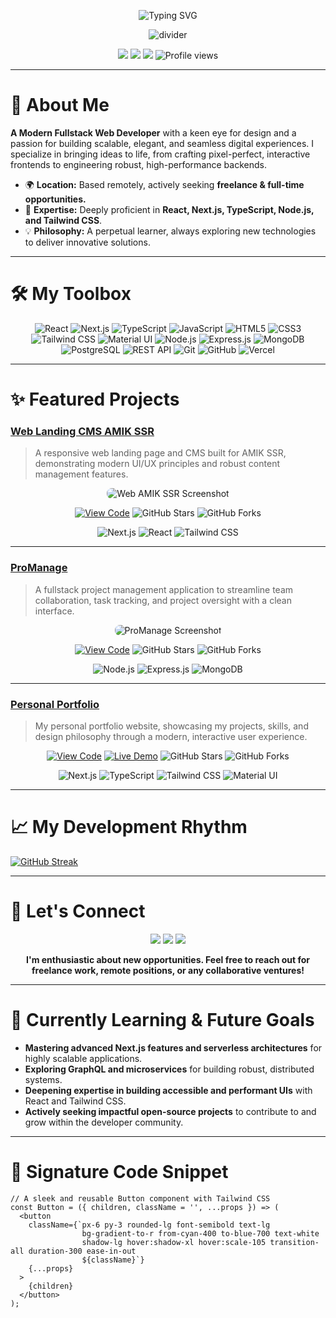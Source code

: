 <p align="center">
  <img src="https://readme-typing-svg.demolab.com?font=Fira+Code&size=28&pause=1000&color=5EEAD4&center=true&vCenter=true&width=600&lines=Hi%2C+I'm+Squizyiinxx.;Fullstack+Web+Developer;Crafting+Modern+Web+Experiences;Open+for+Remote+%2F+Freelance+Work" alt="Typing SVG" />
</p>

<p align="center">
  <img src="https://capsule-render.vercel.app/api?type=waving&color=0:18181B,100:5EEAD4&height=80&section=header" alt="divider" />
</p>

<p align="center">
  <a href="https://squizyiinxx.vercel.app/" target="_blank"><img src="https://img.shields.io/badge/Portfolio-Visit-5EEAD4?style=for-the-badge&logo=vercel&logoColor=black"/></a>
  <a href="mailto:squizyiinxx@gmail.com"><img src="https://img.shields.io/badge/Email-Contact%20Me-1E293B?style=for-the-badge&logo=gmail&logoColor=white"/></a>
  <a href="https://www.linkedin.com/in/jul21/" target="_blank"><img src="https://img.shields.io/badge/LinkedIn-Connect-0A66C2?style=for-the-badge&logo=linkedin&logoColor=white"/></a>
  <img src="https://komarev.com/ghpvc/?username=Squizyiinxx&style=for-the-badge&color=5EEAD4" alt="Profile views" />
</p>

---

# 👋 About Me

**A Modern Fullstack Web Developer** with a keen eye for design and a passion for building scalable, elegant, and seamless digital experiences. I specialize in bringing ideas to life, from crafting pixel-perfect, interactive frontends to engineering robust, high-performance backends.

* 🌍 **Location:** Based remotely, actively seeking **freelance & full-time opportunities.**
* 🚀 **Expertise:** Deeply proficient in **React, Next.js, TypeScript, Node.js, and Tailwind CSS**.
* 💡 **Philosophy:** A perpetual learner, always exploring new technologies to deliver innovative solutions.

---

# 🛠️ My Toolbox

<p align="center">
  <img src="https://img.shields.io/badge/React-20232A?style=for-the-badge&logo=react&logoColor=61DAFB" alt="React"/>
  <img src="https://img.shields.io/badge/Next.js-18181B?style=for-the-badge&logo=next.js&logoColor=white" alt="Next.js"/>
  <img src="https://img.shields.io/badge/TypeScript-3178C6?style=for-the-badge&logo=typescript&logoColor=white" alt="TypeScript"/>
  <img src="https://img.shields.io/badge/JavaScript-F7DF1E?style=for-the-badge&logo=javascript&logoColor=black" alt="JavaScript"/>
  <img src="https://img.shields.io/badge/HTML5-E34F26?style=for-the-badge&logo=html5&logoColor=white" alt="HTML5"/>
  <img src="https://img.shields.io/badge/CSS3-1572B6?style=for-the-badge&logo=css3&logoColor=white" alt="CSS3"/>
  <img src="https://img.shields.io/badge/Tailwind%20CSS-06B6D4?style=for-the-badge&logo=tailwind-css&logoColor=white" alt="Tailwind CSS"/>
  <img src="https://img.shields.io/badge/Material--UI-007FFF?style=for-the-badge&logo=mui&logoColor=white" alt="Material UI"/>
  <img src="https://img.shields.io/badge/Node.js-339933?style=for-the-badge&logo=node.js&logoColor=white" alt="Node.js"/>
  <img src="https://img.shields.io/badge/Express.js-18181B?style=for-the-badge&logo=express&logoColor=white" alt="Express.js"/>
  <img src="https://img.shields.io/badge/MongoDB-47A248?style=for-the-badge&logo=mongodb&logoColor=white" alt="MongoDB"/>
  <img src="https://img.shields.io/badge/PostgreSQL-4169E1?style=for-the-badge&logo=postgresql&logoColor=white" alt="PostgreSQL"/>
  <img src="https://img.shields.io/badge/REST%20API-005571?style=for-the-badge" alt="REST API"/>
  <img src="https://img.shields.io/badge/Git-F05032?style=for-the-badge&logo=git&logoColor=white" alt="Git"/>
  <img src="https://img.shields.io/badge/GitHub-181717?style=for-the-badge&logo=github&logoColor=white" alt="GitHub"/>
  <img src="https://img.shields.io/badge/Vercel-000000?style=for-the-badge&logo=vercel&logoColor=white" alt="Vercel"/>
</p>

---

# ✨ Featured Projects

### [Web Landing CMS AMIK SSR](https://github.com/Squizyiinxx/web-amik)
> A responsive web landing page and CMS built for AMIK SSR, demonstrating modern UI/UX principles and robust content management features.
<p align="center">
  <img src="https://via.placeholder.com/600x300?text=Project+Screenshot+Here" alt="Web AMIK SSR Screenshot" style="max-width: 100%; border-radius: 8px;">
</p>
<p align="center">
  <a href="https://github.com/Squizyiinxx/web-amik" target="_blank"><img src="https://img.shields.io/badge/Repo-View%20Code-18181B?style=for-the-badge&logo=github&logoColor=white" alt="View Code"></a>
  <img src="https://img.shields.io/github/stars/Squizyiinxx/web-amik?style=social" alt="GitHub Stars">
  <img src="https://img.shields.io/github/forks/Squizyiinxx/web-amik?style=social" alt="GitHub Forks">
</p>
<p align="center">
  <img src="https://img.shields.io/badge/Next.js-18181B?style=flat-square&logo=next.js&logoColor=white" alt="Next.js"/>
  <img src="https://img.shields.io/badge/React-20232A?style=flat-square&logo=react&logoColor=61DAFB" alt="React"/>
  <img src="https://img.shields.io/badge/Tailwind%20CSS-06B6D4?style=flat-square&logo=tailwind-css&logoColor=white" alt="Tailwind CSS"/>
</p>

---

### [ProManage](https://github.com/Squizyiinxx/ProManage)
> A fullstack project management application to streamline team collaboration, task tracking, and project oversight with a clean interface.
<p align="center">
  <img src="https://via.placeholder.com/600x300?text=Project+Screenshot+Here" alt="ProManage Screenshot" style="max-width: 100%; border-radius: 8px;">
</p>
<p align="center">
  <a href="https://github.com/Squizyiinxx/ProManage" target="_blank"><img src="https://img.shields.io/badge/Repo-View%20Code-18181B?style=for-the-badge&logo=github&logoColor=white" alt="View Code"></a>
  <img src="https://img.shields.io/github/stars/Squizyiinxx/ProManage?style=social" alt="GitHub Stars">
  <img src="https://img.shields.io/github/forks/Squizyiinxx/ProManage?style=social" alt="GitHub Forks">
</p>
<p align="center">
  <img src="https://img.shields.io/badge/Node.js-339933?style=flat-square&logo=node.js&logoColor=white" alt="Node.js"/>
  <img src="https://img.shields.io/badge/Express.js-18181B?style=flat-square&logo=express&logoColor=white" alt="Express.js"/>
  <img src="https://img.shields.io/badge/MongoDB-47A248?style=flat-square&logo=mongodb&logoColor=white" alt="MongoDB"/>
</p>

---

### [Personal Portfolio](https://github.com/Squizyiinxx/portfolio)
> My personal portfolio website, showcasing my projects, skills, and design philosophy through a modern, interactive user experience.
<p align="center">
  <a href="https://github.com/Squizyiinxx/portfolio" target="_blank"><img src="https://img.shields.io/badge/Repo-View%20Code-18181B?style=for-the-badge&logo=github&logoColor=white" alt="View Code"></a>
  <a href="https://squizyiinxx.vercel.app/" target="_blank"><img src="https://img.shields.io/badge/Live%20Demo-5EEAD4?style=for-the-badge&logo=vercel&logoColor=black" alt="Live Demo"></a>
  <img src="https://img.shields.io/github/stars/Squizyiinxx/portfolio?style=social" alt="GitHub Stars">
  <img src="https://img.shields.io/github/forks/Squizyiinxx/portfolio?style=social" alt="GitHub Forks">
</p>
<p align="center">
  <img src="https://img.shields.io/badge/Next.js-18181B?style=flat-square&logo=next.js&logoColor=white" alt="Next.js"/>
  <img src="https://img.shields.io/badge/TypeScript-3178C6?style=flat-square&logo=typescript&logoColor=white" alt="TypeScript"/>
  <img src="https://img.shields.io/badge/Tailwind%20CSS-06B6D4?style=flat-square&logo=tailwind-css&logoColor=white" alt="Tailwind CSS"/>
  <img src="https://img.shields.io/badge/Material--UI-007FFF?style=flat-square&logo=mui&logoColor=white" alt="Material UI"/>
</p>

---

# 📈 My Development Rhythm

<a href="https://git.io/streak-stats" align="center"><img src="https://github-readme-streak-stats.herokuapp.com?user=Squizyiinxx&theme=elegant&hide_border=true&short_numbers=true&date_format=j%20M%5B%20Y%5D&background=135%2C0D1117%2C39D3BB&sideLabels=39D3BB&ring=39D3BB&currStreakLabel=39D3BB&excludeDaysLabel=39D3BB&dates=BDBCD3" alt="GitHub Streak" /></a>

---

# 💬 Let's Connect

<p align="center">
  <a href="https://squizyiinxx.vercel.app/" target="_blank"><img src="https://img.shields.io/badge/Visit%20My%20Portfolio-5EEAD4?style=for-the-badge&logo=vercel&logoColor=black"/></a>
  <a href="mailto:squizyiinxx@gmail.com"><img src="https://img.shields.io/badge/Email%20Me-18181B?style=for-the-badge&logo=gmail&logoColor=white"/></a>
  <a href="https://www.linkedin.com/in/jul21/" target="_blank"><img src="https://img.shields.io/badge/Connect%20on%20LinkedIn-0A66C2?style=for-the-badge&logo=linkedin&logoColor=white"/></a>
</p>
<p align="center"><b>I'm enthusiastic about new opportunities. Feel free to reach out for freelance work, remote positions, or any collaborative ventures!</b></p>

---

# 🚧 Currently Learning & Future Goals

* **Mastering advanced Next.js features and serverless architectures** for highly scalable applications.
* **Exploring GraphQL and microservices** for building robust, distributed systems.
* **Deepening expertise in building accessible and performant UIs** with React and Tailwind CSS.
* **Actively seeking impactful open-source projects** to contribute to and grow within the developer community.

---

# 📝 Signature Code Snippet

```tsx
// A sleek and reusable Button component with Tailwind CSS
const Button = ({ children, className = '', ...props }) => (
  <button
    className={`px-6 py-3 rounded-lg font-semibold text-lg
                bg-gradient-to-r from-cyan-400 to-blue-700 text-white
                shadow-lg hover:shadow-xl hover:scale-105 transition-all duration-300 ease-in-out
                ${className}`}
    {...props}
  >
    {children}
  </button>
);
